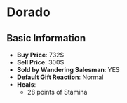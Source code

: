 # Dorado

## Basic Information

- **Buy Price**: 732$
- **Sell Price**: 300$
- **Sold by Wandering Salesman**: YES
- **Default Gift Reaction**: Normal
- **Heals**:
  - 28 points of Stamina